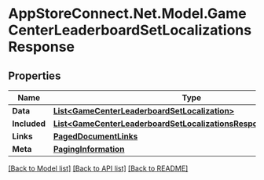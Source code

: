 # AppStoreConnect.Net.Model.GameCenterLeaderboardSetLocalizationsResponse

## Properties

Name | Type | Description | Notes
------------ | ------------- | ------------- | -------------
**Data** | [**List&lt;GameCenterLeaderboardSetLocalization&gt;**](GameCenterLeaderboardSetLocalization.md) |  | 
**Included** | [**List&lt;GameCenterLeaderboardSetLocalizationsResponseIncludedInner&gt;**](GameCenterLeaderboardSetLocalizationsResponseIncludedInner.md) |  | [optional] 
**Links** | [**PagedDocumentLinks**](PagedDocumentLinks.md) |  | 
**Meta** | [**PagingInformation**](PagingInformation.md) |  | [optional] 

[[Back to Model list]](../README.md#documentation-for-models) [[Back to API list]](../README.md#documentation-for-api-endpoints) [[Back to README]](../README.md)

